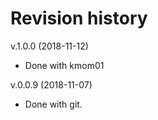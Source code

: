 Revision history
================


v.1.0.0 (2018-11-12)

* Done with kmom01



v.0.0.9 (2018-11-07)

* Done with git.
